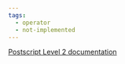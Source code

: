 ```yaml
---
tags:
  - operator
  - not-implemented
---
```

[Postscript Level 2 documentation](https://hepunx.rl.ac.uk/~adye/psdocs/ref/PSL2c.html#cvr)